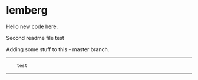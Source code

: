 # lemberg

Hello new code here.

Second readme file test

Adding some stuff to this - master branch.

-----------------------------
		test
-----------------------------
